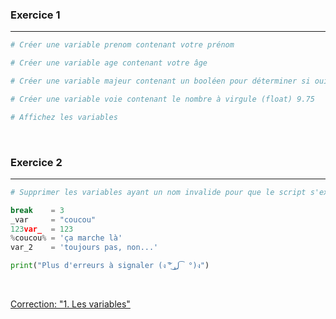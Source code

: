 ### Exercice 1

---

```python
# Créer une variable prenom contenant votre prénom

# Créer une variable age contenant votre âge

# Créer une variable majeur contenant un booléen pour déterminer si oui ou non, vous êtes majeur(e)

# Créer une variable voie contenant le nombre à virgule (float) 9.75

# Affichez les variables
```

<br>

### Exercice 2

---

```python
# Supprimer les variables ayant un nom invalide pour que le script s'exécute sans erreur

break    = 3
_var     = "coucou"
123var_  = 123
%coucou% = 'ça marche là'
var_2    = 'toujours pas, non...'

print("Plus d'erreurs à signaler (ง ͠° ͟ل͜ ͡°)ง")
```

<br>

[Correction: "1. Les variables"](Corrections/1.%20Les%20variables.md)
